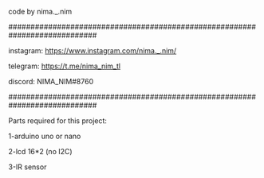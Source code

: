 code by nima._.nim

############################################################################

instagram: https://www.instagram.com/nima._.nim/

telegram: https://t.me/nima_nim_tl

discord: NIMA_NIM#8760

############################################################################

Parts required for this project:

1-arduino uno or nano 

2-lcd 16*2 (no I2C)

3-IR sensor
